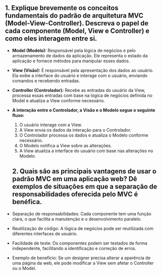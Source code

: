## 1. Explique brevemente os conceitos fundamentais do padrão de arquitetura MVC (Model-View-Controller). Descreva o papel de cada componente (Model, View e Controller) e como eles interagem entre si.

- **Model (Modelo):** Responsável pela lógica de negócios e pelo armazenamento de dados da aplicação. Ele representa o estado da aplicação e fornece métodos para manipular esses dados.
- **View (Visão):** É responsável pela apresentação dos dados ao usuário. Ela exibe a interface do usuário e interage com o usuário, enviando comandos e recebendo entradas.
- **Controller (Controlador):** Recebe as entradas do usuário da View, processa essas entradas com base na lógica de negócios definida no Model e atualiza a View conforme necessário.

- **A interação entre o Controlador, a Visão e o Modelo segue o seguinte fluxo:**

  1. O usuário interage com a View.
  2. A View envia os dados da interação para o Controlador.
  3. O Controlador processa os dados e atualiza o Modelo conforme necessário.
  4. O Modelo notifica a View sobre as alterações.
  5. A View atualiza a interface do usuário com base nas alterações no Modelo.

  ## 2. Quais são as principais vantagens de usar o padrão MVC em uma aplicação web? Dê exemplos de situações em que a separação de responsabilidades oferecida pelo MVC é benéfica.

- Separação de responsabilidades: Cada componente tem uma função clara, o que facilita a manutenção e o desenvolvimento paralelo.
- Reutilização de código: A lógica de negócios pode ser reutilizada com diferentes interfaces de usuário.
- Facilidade de teste: Os componentes podem ser testados de forma independente, facilitando a identificação e correção de erros.
- Exemplo de benefício: Se um designer precisa alterar a aparência de uma página da web, ele pode modificar a View sem afetar o Controller ou o Model.
